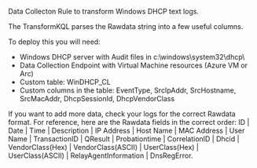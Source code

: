 Data Collecton Rule to transform Windows DHCP text logs.

The TransformKQL parses the Rawdata string into a few useful columns.

To deploy this you will need:
- Windows DHCP server with Audit files in c:\windows\system32\dhcp\
- Data Collection Endpoint with Virtual Machine resources (Azure VM or Arc)
- Custom table: WinDHCP_CL
- Custom columns in the table: EventType, SrcIpAddr, SrcHostname, SrcMacAddr, DhcpSessionId, DhcpVendorClass

If you want to add more data, check your logs for the correct Rawdata format. For reference, here are the Rawdata fields in the correct order:
ID | Date | Time | Description | IP Address | Host Name | MAC Address | User Name | TransactionID | QResult | Probationtime | CorrelationID | Dhcid | VendorClass(Hex) | VendorClass(ASCII) | UserClass(Hex) | UserClass(ASCII) | RelayAgentInformation | DnsRegError.
